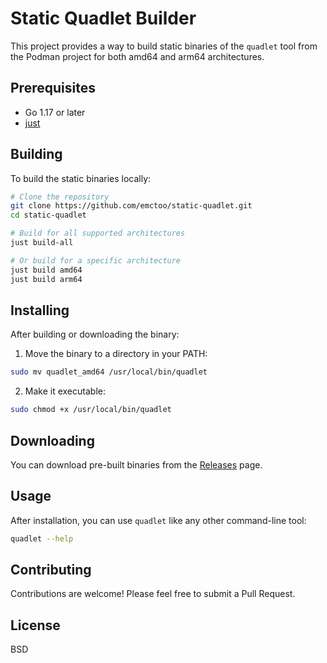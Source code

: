 # Static Quadlet Builder

This project provides a way to build static binaries of the `quadlet` tool from the Podman project for both amd64 and arm64 architectures.

## Prerequisites

- Go 1.17 or later
- [just](https://github.com/casey/just)

## Building

To build the static binaries locally:

```bash
# Clone the repository
git clone https://github.com/emctoo/static-quadlet.git
cd static-quadlet

# Build for all supported architectures
just build-all

# Or build for a specific architecture
just build amd64
just build arm64
```

## Installing

After building or downloading the binary:

1. Move the binary to a directory in your PATH:

```bash
sudo mv quadlet_amd64 /usr/local/bin/quadlet
```

2. Make it executable:

```bash
sudo chmod +x /usr/local/bin/quadlet
```

## Downloading

You can download pre-built binaries from the [Releases](https://github.com/your-username/static-quadlet-builder/releases) page.

## Usage

After installation, you can use `quadlet` like any other command-line tool:

```bash
quadlet --help
```

## Contributing

Contributions are welcome! Please feel free to submit a Pull Request.

## License

BSD

